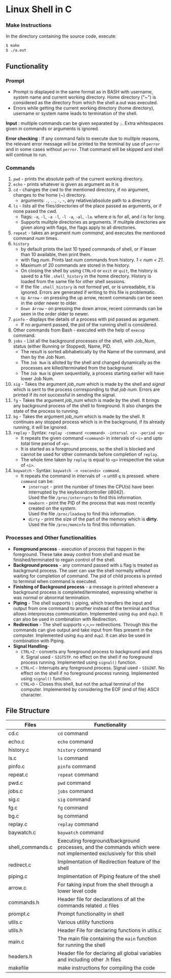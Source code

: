 # Linux Shell in C

### Make Instructions
In the directory containing the source code, execute:
```bash
$ make
$ ./a.out
```

## Functionality

### Prompt
  - Prompt is displayed in the same format as in BASH with username, system name and current working directory. Home directory ("~") is considered as the directory from which the shell a.out was executed. 
  - Errors while getting the current working directory (home directory), username or system name leads to termination of the shell.
  
**Input** : multiple commands can be given separated by `;`.
Extra whitespaces given in commands or arguments is ignored.  
  
**Error checking** : If any command fails to execute due to mulitple reasons, the relevant error message will be printed to the terminal by use of `perror` and in some cases without `perror`. That command will be skipped and shell will continue to run.

### Commands
  1. `pwd` - prints the absolute path of the current working directory.
  2. `echo` - prints whatever is given as argument as it is
  3. `cd` - changes the cwd to the mentioned directory, if no argument, changes to the home (~) directory.
     - arguments: `.`, `..`, `-`, `~`, any relative/absolute path to a directory
  4. `ls` - lists all the files/directories of the place passed as arguments, or if none pased the cwd.
     - flags: `-a`, `-l`, `-a -l`, `-l -a`, `-al`, `-la`. where *a* is for all, and *l* is for long.
     - Supports mulitple directories as arguments. If mulitple directories are given along with flags, the flags apply to all directories.
  5. `repeat` - takes an argument *num command*, and executes the mentioned command *num* times.
  6. `history`
     - by default prints the last 10 typed commands of shell, or if lesser than 10 available, then print them.
     - with flag *num*. Prints last *num* commands from history. *1 < num < 21*.
     - Maximum of 20 commands are stored in the history.
     - On closing the shell by using `CTRL+D` or `exit` or `quit`, the history is saved to a file `.shell_history` in the home directory. History is loaded from the same file for other shell sessions.
     - If the file `.shell_history` is not formed yet, or is unreadable, it is ignored. Errors are generated if writing to this file is problematic.
     - `Up Arrow` - on pressing the up arrow, recent commands can be seen in the order newer to older.
     - `Down Arrow` - on pressing the down arrow, recent commands can be seen in the order older to newer.
  7. `pinfo` - displays the details of a process with pid passed as argument.
     - If no argument passed, the pid of the running shell is considered. 
   8. Other commands from Bash - executed with the help of `execvp` command. 
   9. `jobs` - List all the background processes of the shell, with Job_Num, status (either Running or Stopped), Name, PID. 
      -  The result is sorted albhabetically by the Name of the command, and then by the Job Num.
      -  The `Job Num` is alloted by the shell and changed dynamically as the processes are killed/terminated from the background.
      -  The `Job Num` is given sequentially, a process starting earlier will have lower Job Num.
   1.  `sig` - Takes the argument *job_num* which is made by the shell and *signal* which is sent to the process corresponding to that *job num*. Errors are printed if its not successful in sending the signal. 
   2.  `fg` - Takes the argument *job_num* which is made by the shell. It brings any background process of the shell to foreground. It also changes the state of the process to running.
   3.  `bg` - Takes the argument *job_num* which is made by the shell. It continues any stopped process which is in the background, if its already running, it will be ignored.
   4.  `replay` - Syntax: `replay -command <command> -interval <i> -period <p>`
       -  It repeats the given command `<command>` in intervals of `<i>` and upto total time period of `<p>`. 
       -  It is started as a foreground process, so the shell is blocked and cannot be used for other commands before completion of `replay`.
       -  The whole time taken by `replay` is equal to `<p>` irrespective the value of `<i>`. 
   6.  `baywatch` - Syntax: `baywatch -n <seconds> command`.
       - It repeats the command in intervals of `-n` untill `q`  is pressed. where `command` can be:
         - `interrupt` - print the number of times the CPU(s) have been interrupted by the keyboardcontroller (i8042).   
           Used the file `/proc/interrupts` to find this information.
         - `newborn` - print the PID of the process that was most recently created on the system.   
           Used the file `/proc/loadavg` to find this information.
         - `dirty` - print the size of the part of the memory which is **dirty**.   
           Used the file `/proc/meminfo` to find this information.

### Processes and Other functionalities
- **Foreground process** - execution of process that happen in the foreground. These take away control from shell and must be finished/terminated to regain control of the shell.
- **Background process** - any command passed with `&` flag is treated as background process. The user can use the shell normally without waiting for completion of command. The pid of child process is printed to terminal when command is executed. 
- **Finishing of Background process** - a message is printed whenever a background process is completed/terminated, expressing whether is was normal or abnormal termination. 
- **Piping** - The shell supports `|` piping, which transfers the input and output from one command to another instead of the terminal and thus allows interprocess communication. Implemented using `dup` and `dup2`. It can also be used in combination with Redirection.
- **Redirection** -  The shell supports `<`,`>`,`>>` redirections. Through this the commands can give output and take input from files present in the computer. Implemented using `dup` and `dup2`. It can also be used in combination with Piping.
- **Signal Handling**-
  - `CTRL+Z` - converts any foreground process to background and stops it. Signal used - `SIGTSTP`. no effect on the shell if no foreground process running. Implemented using `signal()` function.
  - `CTRL+C` - Interrupts any foreground process. Signal used - `SIGINT`. No effect on the shell if no foreground process running. Implemented using `signal()` function.
  - `CTRL+D` - Closes this shell, but not the actual terminal of the computer. Implemented by considering the EOF (end of file) ASCII character. 
## File Structure
| Files            | Functionality                                                                                                     |
| ---------------- | ----------------------------------------------------------------------------------------------------------------- |
| cd.c             | `cd` command                                                                                                      |
| echo.c           | `echo` command                                                                                                    |
| history.c        | `history` command                                                                                                 |
| ls.c             | `ls` command                                                                                                      |
| pinfo.c          | `pinfo` command                                                                                                   |
| repeat.c         | `repeat` command                                                                                                  |
| pwd.c            | `pwd` command                                                                                                     |
| jobs.c           | `jobs` command                                                                                                    |
| sig.c            | `sig` command                                                                                                     |
| fg.c             | `fg` command                                                                                                      |
| bg.c             | `bg` command                                                                                                      |
| replay.c         | `replay` command                                                                                                  |
| baywatch.c       | `baywatch` command                                                                                                |
| shell_commands.c | Executing foreground/background processes, and the commands which were not implemented exclusively for this shell |
| redirect.c       | Implmentation of Redirection feature of the shell                                                                 |
| piping.c         | Implmentation of Piping feature of the shell                                                                      |
| arrow.c          | For taking input from the shell through a lower level code                                                        |
| commands.h       | Header file for declarations of all the commands related .c files                                                 |
| prompt.c         | Prompt functionality in shell                                                                                     |
| utils.c          | Various utility functions                                                                                         |
| utils.h          | Header File for declaring functions in utils.c                                                                    |
| main.c           | The main file containing the `main` function for running the shell                                                |
| headers.h        | Header file for declaring all global variables and including other .h files                                       |
| makefile         | make instructions for compiling the code                                                                          |
